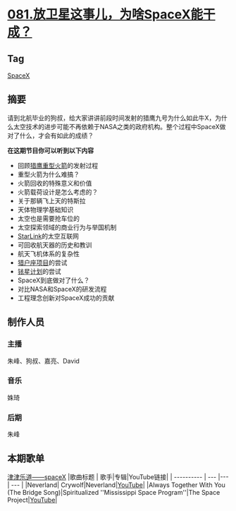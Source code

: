 # [081.放卫星这事儿，为啥SpaceX能干成？](https://jinjinledao.org/?p=327)

## Tag

[SpaceX](https://zh.wikipedia.org/zh-hans/SpaceX)

## 摘要

请到北航毕业的狗叔，给大家讲讲前段时间发射的猎鹰九号为什么如此牛X，为什么太空技术的进步可能不再依赖于NASA之类的政府机构。整个过程中SpaceX做对了什么，才会有如此的成绩？

**在这期节目你可以听到以下内容**

- 回顾[猎鹰重型火箭](https://zh.wikipedia.org/wiki/%E7%8D%B5%E9%B7%B9%E9%87%8D%E5%9E%8B%E9%81%8B%E8%BC%89%E7%81%AB%E7%AE%AD)的发射过程
- 重型火箭为什么难搞？
- 火箭回收的特殊意义和价值
- 火箭载荷设计是怎么考虑的？
- 关于那辆飞上天的特斯拉
- 天体物理学基础知识
- 太空也是需要抢车位的
- 太空探索领域的商业行为与举国机制
- [StarLink](https://en.wikipedia.org/wiki/Starlink_(satellite_constellation))的太空互联网
- 可回收航天器的历史和教训
- 航天飞机体系的复杂性
- [猎户座项目](https://zh.wikipedia.org/wiki/%E7%8C%8E%E6%88%B7%E5%BA%A7%E9%A3%9E%E8%88%B9)的尝试
- [铱星计划](https://zh.wikipedia.org/wiki/%E9%93%B1%E5%8D%AB%E6%98%9F)的尝试
- SpaceX到底做对了什么？
- 对比NASA和SpaceX的研发流程
- 工程理念创新对SpaceX成功的贡献

## 制作人员

### 主播

朱峰、狗叔、嘉亮、David

### 音乐

姝琦

### 后期

朱峰

## 本期歌单

 [津津乐道——spaceX](https://music.163.com/#/playlist?id=2143826468)
 |歌曲标题 | 歌手|专辑|YouTube链接|
| ---------- | --- |--- | --- | 
|Neverland| Crywolf|Neverland|[YouTube](https://www.youtube.com/watch?v=osTgI-0GXxs)|
|Always Together With You (The Bridge Song)|Spiritualized ''Mississippi Space Program''|The Space Project|[YouTube](https://www.youtube.com/watch?v=GksfQN1_LsM)|
